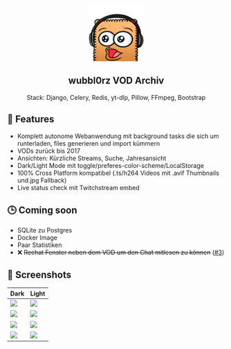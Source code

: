 <div align="center" width="100%">
    <img src="wubbl0rz_archiv/archiv/static/img/wubPog.png" width="128"/>
</div>

<div align="center" width="100%">
    <h2>wubbl0rz VOD Archiv</h2>
    <p>Stack: Django, Celery, Redis, yt-dlp, Pillow, FFmpeg, Bootstrap</p>
</div>

## 🚀 Features

* Komplett autonome Webanwendung mit background tasks die sich um runterladen, files generieren und import kümmern
* VODs zurück bis 2017
* Ansichten: Kürzliche Streams, Suche, Jahresansicht
* Dark/Light Mode mit toggle/preferes-color-scheme/LocalStorage
* 100% Cross Platform kompatibel (.ts/h264 Videos mit .avif Thumbnails und.jpg Fallback)
* Live status check mit Twitchstream embed

## 🕒 Coming soon

* SQLite zu Postgres
* Docker Image
* Paar Statistiken
* ❌ ~~Rechat Fenster neben dem VOD um den Chat mitlesen zu können~~ ([#3](https://github.com/AgileProggers/wubbl0rz-archiv/issues/3))

## 📸 Screenshots

| Dark | Light |
| ---- | ----- |
| ![](https://raw.githubusercontent.com/AgileProggers/wubbl0rz-archiv/master/screenshots/index-dark.png) | ![](https://raw.githubusercontent.com/AgileProggers/wubbl0rz-archiv/master/screenshots/index-light.png) |
| ![](https://raw.githubusercontent.com/AgileProggers/wubbl0rz-archiv/master/screenshots/single-vod-dark.png) | ![](https://raw.githubusercontent.com/AgileProggers/wubbl0rz-archiv/master/screenshots/single-vod-light.png) |
| ![](https://raw.githubusercontent.com/AgileProggers/wubbl0rz-archiv/master/screenshots/search-dark.png) | ![](https://raw.githubusercontent.com/AgileProggers/wubbl0rz-archiv/master/screenshots/search-light.png) |
| ![](https://raw.githubusercontent.com/AgileProggers/wubbl0rz-archiv/master/screenshots/years-dark.png) | ![](https://raw.githubusercontent.com/AgileProggers/wubbl0rz-archiv/master/screenshots/years-light.png) |

